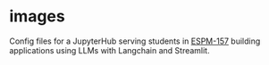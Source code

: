 # images

Config files for a JupyterHub serving students in [ESPM-157](https://espm-157.carlboettiger.info) building applications using LLMs with Langchain and Streamlit.



